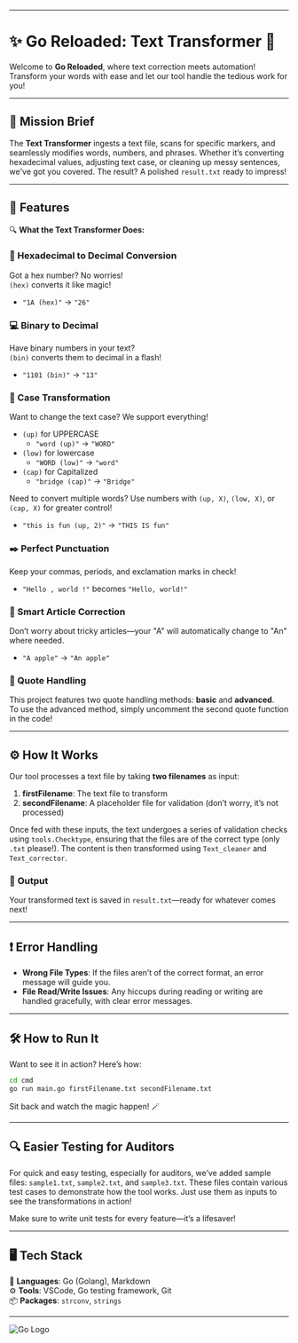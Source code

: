 

---

# ✨ **Go Reloaded: Text Transformer** 🚀

Welcome to **Go Reloaded**, where text correction meets automation! Transform your words with ease and let our tool handle the tedious work for you!

---

## 🎯 **Mission Brief**

The **Text Transformer** ingests a text file, scans for specific markers, and seamlessly modifies words, numbers, and phrases. Whether it’s converting hexadecimal values, adjusting text case, or cleaning up messy sentences, we've got you covered. The result? A polished `result.txt` ready to impress!

---

## 🌟 **Features**

🔍 **What the Text Transformer Does:**

### 🧮 Hexadecimal to Decimal Conversion
Got a hex number? No worries!  
`(hex)` converts it like magic!  
- `"1A (hex)"` → `"26"`

### 💻 Binary to Decimal
Have binary numbers in your text?  
`(bin)` converts them to decimal in a flash!  
- `"1101 (bin)"` → `"13"`

### 🎨 Case Transformation
Want to change the text case? We support everything!  
- `(up)` for UPPERCASE  
  - `"word (up)"` → `"WORD"`
- `(low)` for lowercase  
  - `"WORD (low)"` → `"word"`
- `(cap)` for Capitalized  
  - `"bridge (cap)"` → `"Bridge"`
  
Need to convert multiple words? Use numbers with `(up, X)`, `(low, X)`, or `(cap, X)` for greater control!  
- `"this is fun (up, 2)"` → `"THIS IS fun"`

### ✒️ Perfect Punctuation
Keep your commas, periods, and exclamation marks in check!  
- `"Hello , world !"` becomes `"Hello, world!"`

### 📝 Smart Article Correction
Don’t worry about tricky articles—your "A" will automatically change to "An" where needed.  
- `"A apple"` → `"An apple"`

### 📖 Quote Handling
This project features two quote handling methods: **basic** and **advanced**.  
To use the advanced method, simply uncomment the second quote function in the code!

---

## ⚙️ **How It Works**

Our tool processes a text file by taking **two filenames** as input:

1. **firstFilename**: The text file to transform  
2. **secondFilename**: A placeholder file for validation (don’t worry, it’s not processed)  

Once fed with these inputs, the text undergoes a series of validation checks using `tools.Checktype`, ensuring that the files are of the correct type (only `.txt` please!). The content is then transformed using `Text_cleaner` and `Text_corrector`.

### 💾 **Output**
Your transformed text is saved in `result.txt`—ready for whatever comes next!

---

## ❗ **Error Handling**

- **Wrong File Types**: If the files aren’t of the correct format, an error message will guide you.  
- **File Read/Write Issues**: Any hiccups during reading or writing are handled gracefully, with clear error messages.

---

## 🛠️ **How to Run It**

Want to see it in action? Here’s how:  

```bash
cd cmd
go run main.go firstFilename.txt secondFilename.txt
```

Sit back and watch the magic happen! 🪄

---

## 🔍 **Easier Testing for Auditors**

For quick and easy testing, especially for auditors, we’ve added sample files: `sample1.txt`, `sample2.txt`, and `sample3.txt`. These files contain various test cases to demonstrate how the tool works. Just use them as inputs to see the transformations in action!

Make sure to write unit tests for every feature—it’s a lifesaver!

---

## 🖥️ **Tech Stack**

🦄 **Languages**: Go (Golang), Markdown  
⚙️ **Tools**: VSCode, Go testing framework, Git  
📦 **Packages**: `strconv`, `strings`

---
![Go Logo]([https://golang.org/lib/godoc/images/go-logo-blue.svg](https://www.google.com/url?sa=i&url=https%3A%2F%2Fopenupthecloud.com%2Fcloud-engineers-code%2Fgolang%2F&psig=AOvVaw0NS5GCrMyDHOmsTICXUQ-x&ust=1726964944983000&source=images&cd=vfe&opi=89978449&ved=0CBQQjRxqFwoTCNjE2PLj0ogDFQAAAAAdAAAAABAE))


